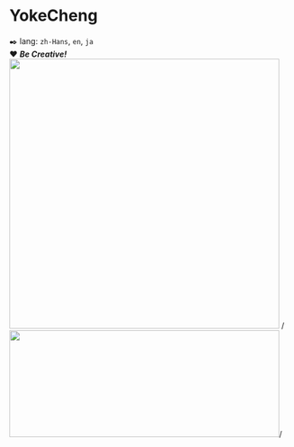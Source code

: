 # YokeCheng

✒️ lang: `zh-Hans`, `en`, `ja`  
❤️ ***Be Creative!***  
<img src="https://github-readme-stats.vercel.app/api?username=YokeCheng&count_private=true&show_icons=true&theme=radical&cache_seconds=1800" width="480" /><span>  </span>
/**<img src="https://github-readme-stats.vercel.app/api/top-langs/?username=YokeCheng&layout=compact&hide=html,css,scss&langs_count=10" height="190" width="480" >**/

